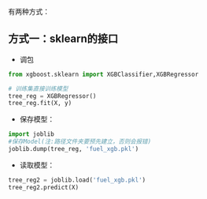 有两种方式：

## 方式一：sklearn的接口

- 调包

```python
from xgboost.sklearn import XGBClassifier,XGBRegressor

# 训练集直接训练模型
tree_reg = XGBRegressor()
tree_reg.fit(X, y)
```

- 保存模型：

```python
import joblib
#保存Model(注:路径文件夹要预先建立，否则会报错)
joblib.dump(tree_reg, 'fuel_xgb.pkl')
```

- 读取模型：

```python
tree_reg2 = joblib.load('fuel_xgb.pkl')
tree_reg2.predict(X)
```

